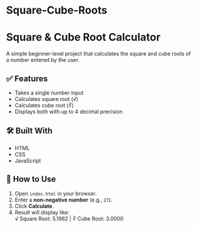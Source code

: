 # Square-Cube-Roots
# Square & Cube Root Calculator

A simple beginner-level project that calculates the square and cube roots of a number entered by the user.

## ✅ Features

- Takes a single number input
- Calculates square root (√)
- Calculates cube root (∛)
- Displays both with up to 4 decimal precision

## 🛠️ Built With

- HTML
- CSS
- JavaScript

## 🚀 How to Use

1. Open `index.html` in your browser.
2. Enter a **non-negative number** (e.g., `27`).
3. Click **Calculate**.
4. Result will display like:  
   √ Square Root: 5.1962 | ∛ Cube Root: 3.0000
